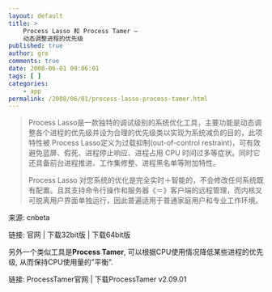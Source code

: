 ```yaml
---
layout: default
title: >
    Process Lasso 和 Process Tamer –
    动态调整进程的优先级
published: true
author: gro
comments: true
date: 2008-06-01 09:06:01
tags: [ ]
categories:
    - app
permalink: /2008/06/01/process-lasso-process-tamer.html
---
```

> Process Lasso是一款独特的调试级别的系统优化工具，主要功能是动态调整各个进程的优先级并设为合理的优先级类以实现为系统减负的目的，此项特性被 Process Lasso定义为过载抑制(out-of-control restraint)，可有效避免蓝屏、假死、进程停止响应、进程占用 CPU 时间过多等症状。同时它还具备前台进程推进、工作集修整、进程黑名单等附加特性。
> 
> Process Lasso 对您系统的优化是完全实时＋智能的，不会修改任何系统既有配置。且其支持命令行操作和服务器《＝》客户端的远程管理，而内核又可脱离用户界面单独运行，因此普遍适用于普通家庭用户和专业工作环境。

来源: cnbeta

链接: 官网 | 下载32bit版 | 下载64bit版

另外一个类似工具是**Process Tamer**, 可以根据CPU使用情况降低某些进程的优先级, 从而保持CPU使用量的&#8221;平衡&#8221;.

链接: ProcessTamer官网 | 下载ProcessTamer v2.09.01